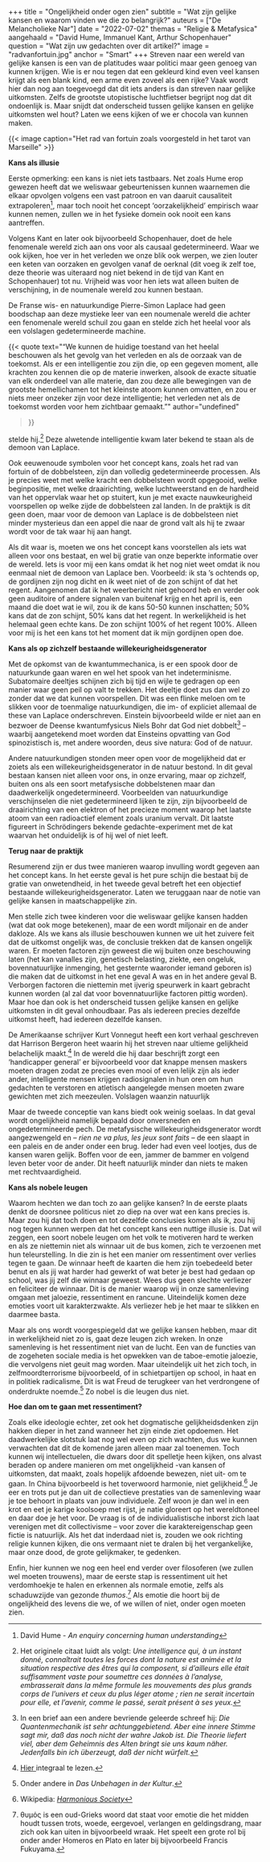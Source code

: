 +++
title = "Ongelijkheid onder ogen zien"
subtitle = "Wat zijn gelijke kansen en waarom vinden we die zo belangrijk?"
auteurs = ["De Melancholieke Nar"]
date = "2022-07-02"
themas = "Religie & Metafysica"
aangehaald = "David Hume, Immanuel Kant, Arthur Schopenhauer"
question = "Wat zijn uw gedachten over dit artikel?"
image = "radvanfortuin.jpg"
anchor = "Smart"
+++
Streven naar een wereld van gelijke kansen is een van de platitudes waar politici maar geen genoeg van kunnen krijgen. Wie is er nou tegen dat een gekleurd kind even veel kansen krijgt als een blank kind, een arme even zoveel als een rijke? Vaak wordt hier dan nog aan toegevoegd dat dit iets anders is dan streven naar gelijke uitkomsten. Zelfs de grootste utopistische luchtfietser begrijpt nog dat dit ondoenlijk is. Maar snijdt dat onderscheid tussen gelijke kansen en gelijke uitkomsten wel hout? Laten we eens kijken of we er chocola van kunnen maken.

{{< image caption="Het rad van fortuin zoals voorgesteld in het tarot van Marseille" >}}

**Kans als illusie**

Eerste opmerking: een kans is niet iets tastbaars. Net zoals Hume erop gewezen heeft dat we weliswaar gebeurtenissen kunnen waarnemen die elkaar opvolgen volgens een vast patroon en van daaruit causaliteit extrapoleren[^1], maar toch nooit het concept ‘oorzakelijkheid’ empirisch waar kunnen nemen, zullen we in het fysieke domein ook nooit een kans aantreffen.

Volgens Kant en later ook bijvoorbeeld Schopenhauer, doet de hele fenomenale wereld zich aan ons voor als causaal gedetermineerd. Waar we ook kijken, hoe ver in het verleden we onze blik ook werpen, we zien louter een keten van oorzaken en gevolgen vanaf de oerknal (dit voeg ik zelf toe, deze theorie was uiteraard nog niet bekend in de tijd van Kant en Schopenhauer) tot nu. Vrijheid was voor hen iets wat alleen buiten de verschijning, in de noumenale wereld zou kunnen bestaan.

De Franse wis- en natuurkundige Pierre-Simon Laplace had geen boodschap aan deze mystieke leer van een noumenale wereld die achter een fenomenale wereld schuil zou gaan en stelde zich het heelal voor als een volslagen gedetermineerde machine.

{{< quote
	text="“We kunnen de huidige toestand van het heelal beschouwen als het gevolg van het verleden en als de oorzaak van de toekomst. Als er een intelligentie zou zijn die, op een gegeven moment, alle krachten zou kennen die op de materie inwerken, alsook de exacte situatie van elk onderdeel van alle materie, dan zou deze alle bewegingen van de grootste hemellichamen tot het kleinste atoom kunnen omvatten, en zou er niets meer onzeker zijn voor deze intelligentie; het verleden net als de toekomst worden voor hem zichtbaar gemaakt.”"
	author="undefined"
>}}

stelde hij.[^2] Deze alwetende intelligentie kwam later bekend te staan als de demoon van Laplace.

Ook eeuwenoude symbolen voor het concept kans, zoals het rad van fortuin of de dobbelsteen, zijn dan volledig gedetermineerde processen. Als je precies weet met welke kracht een dobbelsteen wordt opgegooid, welke beginpositie, met welke draairichting, welke luchtweerstand en de hardheid van het oppervlak waar het op stuitert, kun je met exacte nauwkeurigheid voorspellen op welke zijde de dobbelsteen zal landen. In de praktijk is dit geen doen, maar voor de demoon van Laplace is de dobbelsteen niet minder mysterieus dan een appel die naar de grond valt als hij te zwaar wordt voor de tak waar hij aan hangt.

Als dit waar is, moeten we ons het concept kans voorstellen als iets wat alleen voor ons bestaat, en wel bij gratie van onze beperkte informatie over de wereld. Iets is voor mij een kans omdat ik het nog niet weet omdat ik nou eenmaal niet de demoon van Laplace ben. Voorbeeld: ik sta ’s ochtends op, de gordijnen zijn nog dicht en ik weet niet of de zon schijnt of dat het regent. Aangenomen dat ik het weerbericht niet gehoord heb en verder ook geen auditoire of andere signalen van buitenaf krijg en het april is, een maand die doet wat ie wil, zou ik de kans 50-50 kunnen inschatten; 50% kans dat de zon schijnt, 50% kans dat het regent. In werkelijkheid is het helemaal geen echte kans. De zon schijnt 100% of het regent 100%. Alleen voor mij is het een kans tot het moment dat ik mijn gordijnen open doe.

**Kans als op zichzelf bestaande willekeurigheidsgenerator**

Met de opkomst van de kwantummechanica, is er een spook door de natuurkunde gaan waren en wel het spook van het indeterminisme. Subatomaire deeltjes schijnen zich bij tijd en wijle te gedragen op een manier waar geen peil op valt te trekken. Het deeltje doet zus dan wel zo zonder dat we dat kunnen voorspellen. Dit was een flinke meloen om te slikken voor de toenmalige natuurkundigen, die im- of expliciet allemaal de these van Laplace onderschreven. Einstein bijvoorbeeld wilde er niet aan en bezwoer de Deense kwantumfysicus Niels Bohr dat God niet dobbelt[^3] – waarbij aangetekend moet worden dat Einsteins opvatting van God spinozistisch is, met andere woorden, deus sive natura: God of de natuur.

Andere natuurkundigen stonden meer open voor de mogelijkheid dat er zoiets als een willekeurigheidsgenerator in de natuur bestond. In dit geval bestaan kansen niet alleen voor ons, in onze ervaring, maar op zichzelf, buiten ons als een soort metafysische dobbelstenen maar dan daadwerkelijk ongedetermineerd. Voorbeelden van natuurkundige verschijnselen die niet gedetermineerd lijken te zijn, zijn bijvoorbeeld de draairichting van een elektron of het precieze moment waarop het laatste atoom van een radioactief element zoals uranium vervalt. Dit laatste figureert in Schrödingers bekende gedachte-experiment met de kat waarvan het onduidelijk is of hij wel of niet leeft.

**Terug naar de praktijk**

Resumerend zijn er dus twee manieren waarop invulling wordt gegeven aan het concept kans. In het eerste geval is het pure schijn die bestaat bij de gratie van onwetendheid, in het tweede geval betreft het een objectief bestaande willekeurigheidsgenerator. Laten we teruggaan naar de notie van gelijke kansen in maatschappelijke zin.

Men stelle zich twee kinderen voor die weliswaar gelijke kansen hadden (wat dat ook moge betekenen), maar de een wordt miljonair en de ander dakloze. Als we kans als illusie beschouwen kunnen we uit het zuivere feit dat de uitkomst ongelijk was, de conclusie trekken dat de kansen ongelijk waren. Er moeten factoren zijn geweest die wij buiten onze beschouwing laten (het kan vanalles zijn, genetisch belasting, ziekte, een ongeluk, bovennatuurlijke inmenging, het gesternte waaronder iemand geboren is) die maken dat de uitkomst in het ene geval A was en in het andere geval B. Verborgen factoren die niettemin met ijverig speurwerk in kaart gebracht kunnen worden (al zal dat voor bovennatuurlijke factoren pittig worden). Maar hoe dan ook is het onderscheid tussen gelijke kansen en gelijke uitkomsten in dit geval onhoudbaar. Pas als iedereen precies dezelfde uitkomst heeft, had iedereen dezelfde kansen.

De Amerikaanse schrijver Kurt Vonnegut heeft een kort verhaal geschreven dat Harrison Bergeron heet waarin hij het streven naar ultieme gelijkheid belachelijk maakt.[^4] In de wereld die hij daar beschrijft zorgt een ‘handicapper general’ er bijvoorbeeld voor dat knappe mensen maskers moeten dragen zodat ze precies even mooi of even lelijk zijn als ieder ander, intelligente mensen krijgen radiosignalen in hun oren om hun gedachten te verstoren en atletisch aangelegde mensen moeten zware gewichten met zich meezeulen. Volslagen waanzin natuurlijk

Maar de tweede conceptie van kans biedt ook weinig soelaas. In dat geval wordt ongelijkheid namelijk bepaald door onversneden en ongedetermineerde pech. De metafysische willekeurigheidsgenerator wordt aangezwengeld en – *rien ne va plus, les jeux sont faits* – de een slaapt in een paleis en de ander onder een brug. Ieder had even veel lootjes, dus de kansen waren gelijk. Boffen voor de een, jammer de bammer en volgend leven beter voor de ander. Dit heeft natuurlijk minder dan niets te maken met rechtvaardigheid.

**Kans als nobele leugen**

Waarom hechten we dan toch zo aan gelijke kansen? In de eerste plaats denkt de doorsnee politicus niet zo diep na over wat een kans precies is. Maar zou hij dat toch doen en tot dezelfde conclusies komen als ik, zou hij nog tegen kunnen werpen dat het concept kans een nuttige illusie is. Dat wil zeggen, een soort nobele leugen om het volk te motiveren hard te werken en als ze niettemin niet als winnaar uit de bus komen, zich te verzoenen met hun teleurstelling. In die zin is het een manier om ressentiment over verlies tegen te gaan. De winnaar heeft de kaarten die hem zijn toebedeeld beter benut en als jij wat harder had gewerkt of wat beter je best had gedaan op school, was jij zelf die winnaar geweest. Wees dus geen slechte verliezer en feliciteer de winnaar. Dit is de manier waarop wij in onze samenleving omgaan met jaloezie, ressentiment en rancune. Uiteindelijk komen deze emoties voort uit karakterzwakte. Als verliezer heb je het maar te slikken en daarmee basta.

Maar als ons wordt voorgespiegeld dat we gelijke kansen hebben, maar dit in werkelijkheid niet zo is, gaat deze leugen zich wreken. In onze samenleving is het ressentiment niet van de lucht. Een van de functies van de zogeheten sociale media is het opwekken van de taboe-emotie jaloezie, die vervolgens niet geuit mag worden. Maar uiteindelijk uit het zich toch, in zelfmoordterrorisme bijvoorbeeld, of in schietpartijen op school, in haat en in politiek radicalisme. Dit is wat Freud de terugkeer van het verdrongene of onderdrukte noemde.[^5] Zo nobel is die leugen dus niet.

**Hoe dan om te gaan met ressentiment?**

Zoals elke ideologie echter, zet ook het dogmatische gelijkheidsdenken zijn hakken dieper in het zand wanneer het zijn einde ziet opdoemen. Het daadwerkelijke slotstuk laat nog wel even op zich wachten, dus we kunnen verwachten dat dit de komende jaren alleen maar zal toenemen. Toch kunnen wij intellectuelen, die dwars door dit spelletje heen kijken, ons alvast beraden op andere manieren om met ongelijkheid -van kansen of uitkomsten, dat maakt, zoals hopelijk afdoende bewezen, niet uit- om te gaan. In China bijvoorbeeld is het toverwoord harmonie, niet gelijkheid.[^6] Je eer en trots put je dan uit de collectieve prestaties van de samenleving waar je toe behoort in plaats van jouw individuele. Zelf woon je dan wel in een krot en eet je karige koolsoep met rijst, je natie gloreert op het wereldtoneel en daar doe je het voor. De vraag is of de individualistische inborst zich laat verenigen met dit collectivisme – voor zover die karaktereigenschap geen fictie is natuurlijk. Als het dat inderdaad niet is, zouden we ook richting religie kunnen kijken, die ons vermaant niet te dralen bij het vergankelijke, maar onze dood, de grote gelijkmaker, te gedenken.

Enfin, hier kunnen we nog een heel end verder over filosoferen (we zullen wel moeten trouwens), maar de eerste stap is ressentiment uit het verdomhoekje te halen en erkennen als normale emotie, zelfs als schaduwzijde van gezonde *thumos*.[^7] Als emotie die hoort bij de ongelijkheid des levens die we, of we willen of niet, onder ogen moeten zien.

[^1]: David Hume - *An enquiry concerning human understanding*

[^2]: Het originele citaat luidt als volgt: *Une* [](https://fr.wikipedia.org/wiki/Intelligence "Intelligence")*intelligence qui, à un instant donné, connaîtrait toutes les forces dont la nature est animée et la situation respective des êtres qui la composent, si d’ailleurs elle était suffisamment vaste pour soumettre ces données à l’analyse, embrasserait dans la même formule les mouvements des plus grands corps de l’univers et ceux du plus léger atome ; rien ne serait incertain pour elle, et l’avenir, comme le passé, serait présent à ses yeux.*

[^3]: In een brief aan een andere bevriende geleerde schreef hij: *Die Quantenmechanik ist sehr achtunggebietend. Aber eine innere Stimme sagt mir, daß das noch nicht der wahre Jakob ist. Die Theorie liefert viel, aber dem Geheimnis des Alten bringt sie uns kaum näher. Jedenfalls bin ich überzeugt, daß der nicht würfelt.*

[^4]: [Hier ](https://archive.org/stream/HarrisonBergeron/Harrison%20Bergeron_djvu.txt)integraal te lezen.

[^5]: Onder andere in *Das Unbehagen in der Kultur*.

[^6]: Wikipedia: *[Harmonious Society](https://en.wikipedia.org/wiki/Harmonious_Society)*

[^7]: θυμός is een oud-Grieks woord dat staat voor emotie die het midden houdt tussen trots, woede, eergevoel, verlangen en geldingsdrang, maar zich ook kan uiten in bijvoorbeeld wraak. Het speelt een grote rol bij onder ander Homeros en Plato en later bij bijvoorbeeld Francis Fukuyama.